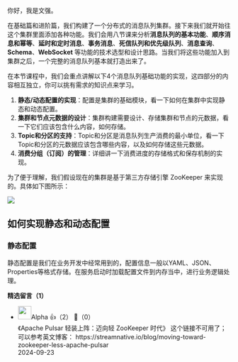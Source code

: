 你好，我是文强。

在基础篇和进阶篇，我们构建了一个分布式的消息队列集群。接下来我们就开始往这个集群里面添加各种功能。我们会用八节课来分析**消息队列的基本功能**、**顺序消息和幂等**、**延时和定时消息**、**事务消息**、**死信队列和优先级队列**、**消息查询**、**Schema**、**WebSocket** 等功能的技术选型和设计思路。当我们将这些功能加入到集群之后，一个完整的消息队列基本就打造出来了。

在本节课程中，我们会重点讲解以下4个消息队列基础功能的实现，这四部分的内容相互独立，你可以挑有需求的知识点来学习。

1. **静态/动态配置的实现**：配置是集群的基础模块，看一下如何在集群中实现静态和动态配置。
2. **集群和节点元数据的设计**：集群构建需要设计、存储集群和节点的元数据，看一下它们应该包含什么内容，如何存储。
3. **Topic和分区的支持**：Topic和分区是消息队列生产消费的最小单位，看一下Topic和分区的元数据应该包含哪些内容，以及如何存储这些元数据。
4. **消费分组（订阅）的管理**：详细讲一下消费进度的存储格式和保存机制的实现。

为了便于理解，我们假设现在的集群是基于第三方存储引擎 ZooKeeper 来实现的。具体如下图所示：

![](https://static001.geekbang.org/resource/image/09/e2/093daba2b27cd1a0c397920d288b48e2.jpg?wh=10666x6000)

## 如何实现静态和动态配置

### 静态配置

静态配置是我们在业务开发中经常用到的，配置信息一般以YAML、JSON、Properties等格式存储。在服务启动时加载配置文件到内存当中，进行业务逻辑处理。
<div><strong>精选留言（1）</strong></div><ul>
<li><img src="https://static001.geekbang.org/account/avatar/00/0f/49/85/3f161d95.jpg" width="30px"><span>Alpha</span> 👍（2） 💬（0）<div>《Apache Pulsar 轻装上阵：迈向轻 ZooKeeper 时代》 这个链接不可用了；可以参考英文博客： https:&#47;&#47;streamnative.io&#47;blog&#47;moving-toward-zookeeper-less-apache-pulsar </div>2024-09-23</li><br/>
</ul>